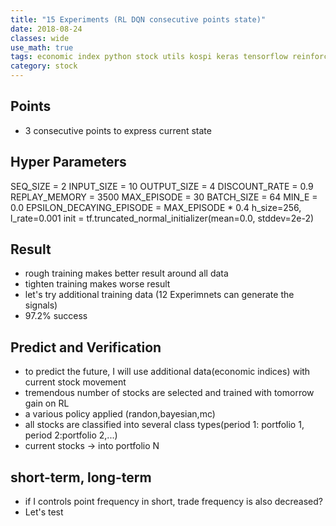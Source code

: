```yaml
---
title: "15 Experiments (RL DQN consecutive points state)"
date: 2018-08-24
classes: wide
use_math: true
tags: economic index python stock utils kospi keras tensorflow reinforcement_learning
category: stock
---
```


## Points
- 3 consecutive points to express current state

## Hyper Parameters
SEQ_SIZE = 2
INPUT_SIZE = 10
OUTPUT_SIZE = 4
DISCOUNT_RATE = 0.9
REPLAY_MEMORY = 3500
MAX_EPISODE = 30
BATCH_SIZE = 64
MIN_E = 0.0
EPSILON_DECAYING_EPISODE = MAX_EPISODE * 0.4
h_size=256, l_rate=0.001
init = tf.truncated_normal_initializer(mean=0.0, stddev=2e-2)

## Result
- rough training makes better result around all data
- tighten training makes worse result 
- let's try additional training data (12 Experimnets can generate the signals)
- 97.2% success


## Predict and Verification
- to predict the future, I will use additional data(economic indices) with current stock movement
- tremendous number of stocks are selected and trained with tomorrow gain on RL 
- a various policy applied (randon,bayesian,mc)
- all stocks are classified into several class types(period 1: portfolio 1, period 2:portfolio 2,...)
- current stocks -> into portfolio N

## short-term, long-term 
- if I controls point frequency in short, trade frequency is also decreased?
- Let's test
